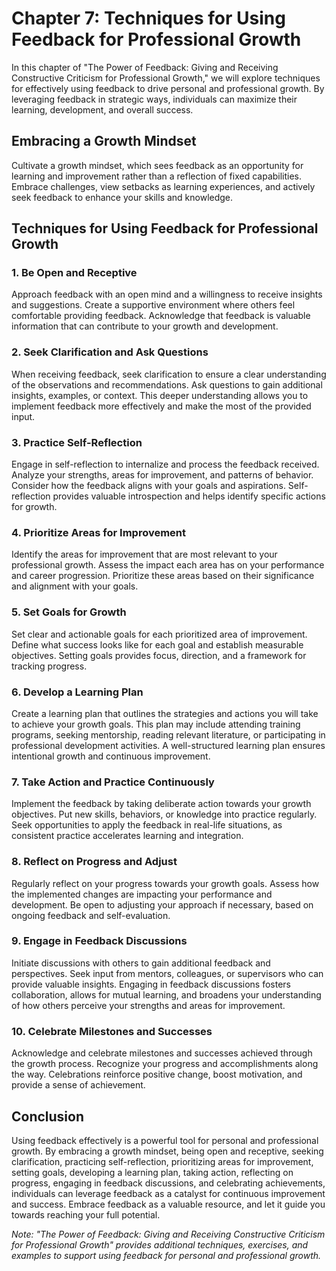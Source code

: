 Chapter 7: Techniques for Using Feedback for Professional Growth
================================================================

In this chapter of "The Power of Feedback: Giving and Receiving Constructive Criticism for Professional Growth," we will explore techniques for effectively using feedback to drive personal and professional growth. By leveraging feedback in strategic ways, individuals can maximize their learning, development, and overall success.

Embracing a Growth Mindset
--------------------------

Cultivate a growth mindset, which sees feedback as an opportunity for learning and improvement rather than a reflection of fixed capabilities. Embrace challenges, view setbacks as learning experiences, and actively seek feedback to enhance your skills and knowledge.

Techniques for Using Feedback for Professional Growth
-----------------------------------------------------

### 1. Be Open and Receptive

Approach feedback with an open mind and a willingness to receive insights and suggestions. Create a supportive environment where others feel comfortable providing feedback. Acknowledge that feedback is valuable information that can contribute to your growth and development.

### 2. Seek Clarification and Ask Questions

When receiving feedback, seek clarification to ensure a clear understanding of the observations and recommendations. Ask questions to gain additional insights, examples, or context. This deeper understanding allows you to implement feedback more effectively and make the most of the provided input.

### 3. Practice Self-Reflection

Engage in self-reflection to internalize and process the feedback received. Analyze your strengths, areas for improvement, and patterns of behavior. Consider how the feedback aligns with your goals and aspirations. Self-reflection provides valuable introspection and helps identify specific actions for growth.

### 4. Prioritize Areas for Improvement

Identify the areas for improvement that are most relevant to your professional growth. Assess the impact each area has on your performance and career progression. Prioritize these areas based on their significance and alignment with your goals.

### 5. Set Goals for Growth

Set clear and actionable goals for each prioritized area of improvement. Define what success looks like for each goal and establish measurable objectives. Setting goals provides focus, direction, and a framework for tracking progress.

### 6. Develop a Learning Plan

Create a learning plan that outlines the strategies and actions you will take to achieve your growth goals. This plan may include attending training programs, seeking mentorship, reading relevant literature, or participating in professional development activities. A well-structured learning plan ensures intentional growth and continuous improvement.

### 7. Take Action and Practice Continuously

Implement the feedback by taking deliberate action towards your growth objectives. Put new skills, behaviors, or knowledge into practice regularly. Seek opportunities to apply the feedback in real-life situations, as consistent practice accelerates learning and integration.

### 8. Reflect on Progress and Adjust

Regularly reflect on your progress towards your growth goals. Assess how the implemented changes are impacting your performance and development. Be open to adjusting your approach if necessary, based on ongoing feedback and self-evaluation.

### 9. Engage in Feedback Discussions

Initiate discussions with others to gain additional feedback and perspectives. Seek input from mentors, colleagues, or supervisors who can provide valuable insights. Engaging in feedback discussions fosters collaboration, allows for mutual learning, and broadens your understanding of how others perceive your strengths and areas for improvement.

### 10. Celebrate Milestones and Successes

Acknowledge and celebrate milestones and successes achieved through the growth process. Recognize your progress and accomplishments along the way. Celebrations reinforce positive change, boost motivation, and provide a sense of achievement.

Conclusion
----------

Using feedback effectively is a powerful tool for personal and professional growth. By embracing a growth mindset, being open and receptive, seeking clarification, practicing self-reflection, prioritizing areas for improvement, setting goals, developing a learning plan, taking action, reflecting on progress, engaging in feedback discussions, and celebrating achievements, individuals can leverage feedback as a catalyst for continuous improvement and success. Embrace feedback as a valuable resource, and let it guide you towards reaching your full potential.

*Note: "The Power of Feedback: Giving and Receiving Constructive Criticism for Professional Growth" provides additional techniques, exercises, and examples to support using feedback for personal and professional growth.*
